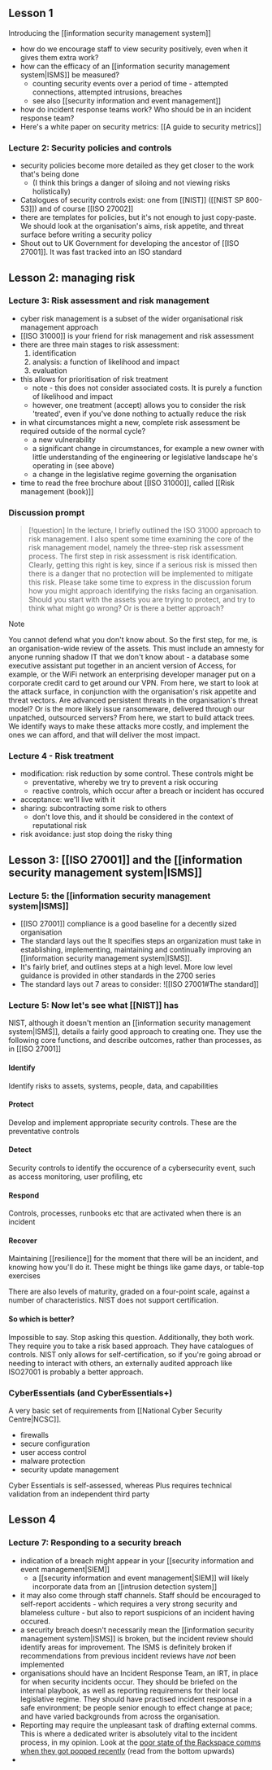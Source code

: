 ## Lesson 1
Introducing the [[information security management system]]
- how do we encourage staff to view security positively, even when it gives them extra work?
- how can the efficacy of an [[information security management system|ISMS]] be measured?
	- counting security events over a period of time - attempted connections, attempted intrusions, breaches
	- see also [[security information and event management]]
- how do incident response teams work? Who should be in an incident response team?
- Here's a white paper on security metrics: [[A guide to security metrics]]
### Lecture 2: Security policies and controls
- security policies become more detailed as they get closer to the work that's being done
	- (I think this brings a danger of siloing and not viewing risks holistically)
- Catalogues of security controls exist: one from [[NIST]] ([[NIST SP 800-53]]) and of course [[ISO 27002]]
- there are templates for policies, but it's not enough to just copy-paste. We should look at the organisation's aims, risk appetite, and threat surface before writing a security policy
- Shout out to UK Government for developing the ancestor of [[ISO 27001]]. It was fast tracked into an ISO standard
## Lesson 2: managing risk
### Lecture 3: Risk assessment and risk management
- cyber risk management is a subset of the wider organisational risk management approach
- [[ISO 31000]] is your friend for risk management and risk assessment
- there are three main stages to risk assessment:
	1. identification
	2. analysis: a function of likelihood and impact
	3. evaluation
- this allows for prioritisation of risk treatment
	- note - this does not consider associated costs. It is purely a function of likelihood and impact
	- however, one treatment (accept) allows you to consider the risk 'treated', even if you've done nothing to actually reduce the risk
- in what circumstances might a new, complete risk assessment be required outside of the normal cycle?
	- a new vulnerability
	- a significant change in circumstances, for example a new owner with little understanding of the engineering or legislative landscape he's operating in (see above)
	- a change in the legislative regime governing the organisation
- time to read the free brochure about [[ISO 31000]], called [[Risk management (book)]]
### Discussion prompt
>[!question]
>In the lecture, I briefly outlined the ISO 31000 approach to risk management. I also spent some time examining the core of the risk management model, namely the three-step risk assessment process. The first step in risk assessment is risk identification. Clearly, getting this right is key, since if a serious risk is missed then there is a danger that no protection will be implemented to mitigate this risk.
>Please take some time to express in the discussion forum how you might approach identifying the risks facing an organisation. Should you start with the assets you are trying to protect, and try to think what might go wrong? Or is there a better approach?

>[!note]
>You cannot defend what you don't know about. So the first step, for me, is an organisation-wide review of the assets. This must include an amnesty for anyone running shadow IT that we don't know about - a database some executive assistant put together in an ancient version of Access, for example, or the WiFi network an enterprising developer manager put on a corporate credit card to get around our VPN.
>From here, we start to look at the attack surface, in conjunction with the organisation's risk appetite and threat vectors. Are advanced persistent threats in the organisation's threat model? Or is the more likely issue ransomeware, delivered through our unpatched, outsourced servers?
>From here, we start to build attack trees. We identify ways to make these attacks more costly, and implement the ones we can afford, and that will deliver the most impact.

### Lecture 4 - Risk treatment
- modification: risk reduction by some control. These controls might be 
	- preventative, whereby we try to prevent a risk occuring
	- reactive controls, which occur after a breach or incident has occured
- acceptance: we'll live with it
- sharing: subcontracting some risk to others
	- don't love this, and it should be considered in the context of reputational risk
- risk avoidance: just stop doing the risky thing
## Lesson 3: [[ISO 27001]] and the [[information security management system|ISMS]]
### Lecture 5: the [[information security management system|ISMS]]
- [[ISO 27001]] compliance is a good baseline for a decently sized organisation
- The standard lays out the It specifies steps an organization must take in establishing, implementing, maintaining and continually improving an [[information security management system|ISMS]].
- It's fairly brief, and outlines steps at a high level. More low level guidance is provided in other standards in the 2700 series
- The standard lays out 7 areas to consider:
![[ISO 27001#The standard]]

### Lecture 5: Now let's see what [[NIST]] has
NIST, although it doesn't mention an [[information security management system|ISMS]], details a fairly good approach to creating one. They use the following core functions, and describe outcomes, rather than processes, as in [[ISO 27001]]

#### Identify
Identify risks to assets, systems, people, data, and capabilities

#### Protect
Develop and implement appropriate security controls. These are the preventative controls

#### Detect
Security controls to identify the occurence of a cybersecurity event, such as access monitoring, user profiling, etc

#### Respond
Controls, processes, runbooks etc that are activated when there is an incident

#### Recover
Maintaining [[resilience]] for the moment that there will be an incident, and knowing how you'll do it. These might be things like game days, or table-top exercises

There are also levels of maturity, graded on a four-point scale, against a number of characteristics. NIST does not support certification.

#### So which is better?
Impossible to say. Stop asking this question. Additionally, they both work. They require you to take a risk based approach. They have catalogues of controls. NIST only allows for self-certification, so if you're going abroad or needing to interact with others, an externally audited approach like ISO27001 is probably a better approach.

### CyberEssentials (and CyberEssentials+)
A very basic set of requirements from [[National Cyber Security Centre|NCSC]]. 
- firewalls
- secure configuration
- user access control
- malware protection
- security update management

Cyber Essentials is self-assessed, whereas Plus requires technical validation from an independent third party

## Lesson 4
### Lecture 7: Responding to a security breach
- indication of a breach might appear in your [[security information and event management|SIEM]]
	- a [[security information and event management|SIEM]] will likely incorporate data from an [[intrusion detection system]]
- it may also come through staff channels. Staff should be encouraged to self-report accidents - which requires a very strong security and blameless culture - but also to report suspicions of an incident having occured.
- a security breach doesn't necessarily mean the [[information security management system|ISMS]] is broken, but the incident review should identify areas for improvement. The ISMS is definitely broken if recommendations from previous incident reviews have _not_ been implemented
- organisations should have an Incident Response Team, an IRT, in place for when security incidents occur. They should be briefed on the internal playbook, as well as reporting requiremens for their local legislative regime. They should have practised incident response in a safe environment; be people senior enough to effect change at pace; and have varied backgrounds from across the organisation.
- Reporting may require the unpleasant task of drafting external comms. This is where a dedicated writer is absolutely vital to the incident process, in my opinion. Look at the [poor state of the Rackspace comms when they got popped recently](https://status.apps.rackspace.com/index/viewincidents?group=2) (read from the bottom upwards)
- 